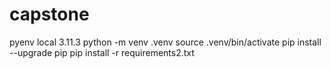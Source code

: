 # capstone

pyenv local 3.11.3
python -m venv .venv
source .venv/bin/activate
pip install --upgrade pip
pip install -r requirements2.txt
